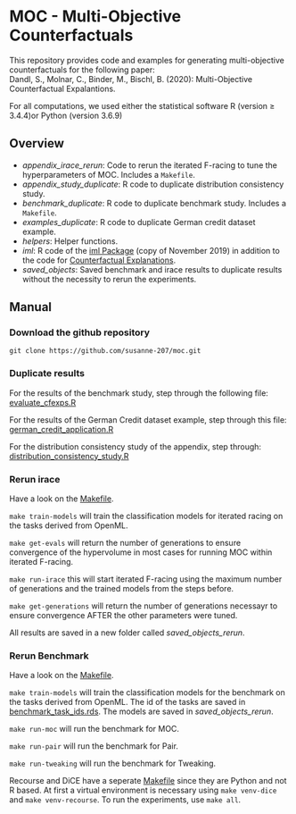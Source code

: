 # MOC - Multi-Objective Counterfactuals

This repository provides code and examples for generating multi-objective counterfactuals for the following paper:      
Dandl, S., Molnar, C., Binder, M., Bischl, B. (2020): Multi-Objective Counterfactual Expalantions. 

For all computations, we used either the statistical software R (version ≥ 3.4.4)or Python (version 3.6.9)

## Overview 

* *appendix_irace_rerun*: Code to rerun the iterated F-racing to tune the hyperparameters of MOC. Includes a `Makefile`. 
* *appendix_study_duplicate*: R code to duplicate distribution consistency study. 
* *benchmark_duplicate*: R code to duplicate benchmark study. Includes a `Makefile`. 
* *examples_duplicate*: R code to duplicate German credit dataset example. 
* *helpers*: Helper functions. 
* *iml*: R code of the [iml Package](https://github.com/christophM/iml) (copy of November 2019) in addition to the code for [Counterfactual Explanations](https://github.com/susanne-207/moc/blob/master/iml/R/Counterfactuals.R). 
* *saved_objects*: Saved benchmark and irace results to duplicate results without the necessity to rerun the experiments. 



## Manual 

### Download the github repository 

```
git clone https://github.com/susanne-207/moc.git
``` 
### Duplicate results
For the results of the benchmark study, step through the following file:      
[evaluate_cfexps.R](https://github.com/susanne-207/moc/blob/master/benchmark_duplicate/evaluate_cfexps.R)    

For the results of the German Credit dataset example, step through this file:     
[german_credit_application.R](https://github.com/susanne-207/moc/blob/master/examples_duplicate/german_credit_application.R) 

For the distribution consistency study of the appendix, step through:     
[distribution_consistency_study.R](https://github.com/susanne-207/moc/blob/master/appendix_study_duplicate/distribution_consistency_study.R)

### Rerun irace 
Have a look on the [Makefile](https://github.com/susanne-207/moc/blob/master/appendix_irace_rerun/Makefile).

`make train-models` will train the classification models for iterated racing on the tasks derived from OpenML.    

`make get-evals` will return the number of generations to ensure convergence of the hypervolume in most cases for running MOC within iterated F-racing. 
	
`make run-irace` this will start iterated F-racing using the maximum number of generations and the trained models from the steps before. 

`make get-generations` will return the number of generations necessayr to ensure convergence AFTER the other parameters were 
tuned. 

All results are saved in a new folder called *saved_objects_rerun*. 

### Rerun Benchmark
Have a look on the [Makefile](https://github.com/susanne-207/moc/blob/master/benchmark_rerun/Makefile).

`make train-models` will train the classification models for the benchmark on the tasks derived from OpenML. The id of the tasks are saved in [benchmark_task_ids.rds](https://github.com/susanne-207/moc/blob/master/helpers/benchmark_task_ids.rds).
The models are saved in *saved_objects_rerun*.

`make run-moc` will run the benchmark for MOC. 

`make run-pair` will run the benchmark for Pair.

`make run-tweaking` will run the benchmark for Tweaking. 

Recourse and DiCE have a seperate [Makefile](https://github.com/susanne-207/moc/blob/master/benchmark_rerun/python_recoures_dice/Makefile) since they are Python and not R based.
At first a virtual environment is necessary using `make venv-dice` and `make venv-recourse`. 
To run the experiments, use `make all`. 
